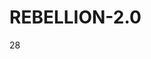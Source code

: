# REBELLION-2.0                                                                                                          

28

